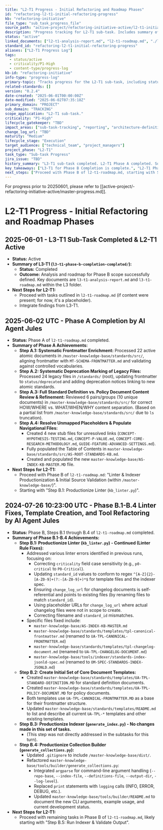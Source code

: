 ```yaml
---
title: "L2-T1 Progress - Initial Refactoring and Roadmap Phases"
id: "refactoring-l2-t1-initial-refactoring-progress"
kb: "refactoring-initiative"
file_type: "sub_task_progress_file"
source_path: "active-project/refactoring-initiative-active/l2-t1-initial-refactoring-and-roadmap-phases-active/l2-t1-progress.md"
description: "Progress tracking for L2-T1 sub-task. Includes summary of L3-T1 and Phase A completion."
status: "active"
linked_documents: ["l2-t1-analysis-report.md", "l2-t1-roadmap.md", "./l3-t1-phase-b-completion-completed/l3-t1-progress.md"]
standard_id: "refactoring-l2-t1-initial-refactoring-progress"
aliases: ["L2-T1 Progress Log"]
tags:
  - status/active
  - criticality/P1-High
  - content-type/progress-log
kb-id: "refactoring-initiative"
info-type: "progress-log"
primary-topic: "Tracks progress for the L2-T1 sub-task, including status of nested L3 tasks and Phase A completion."
related-standards: []
version: "0.2.4"
date-created: "2025-06-01T00:00:00Z"
date-modified: "2025-06-02T07:35:18Z"
primary_domain: "PROJECT"
sub_domain: "TRACKING"
scope_application: "L2-T1 sub-task."
criticality: "P1-High"
lifecycle_gatekeeper: "TBD"
impact_areas: ["sub-task-tracking", "reporting", "architecture-definition"]
change_log_url: "TBD"
maturity: "Medium"
lifecycle_stage: "Execution"
target_audience: ["technical_team", "project_managers"]
project_phase: "L2-T1"
task_type: "Sub-task Progress"
jira_issue: "TBD"
history_summary: "L3-T1 sub-task completed. L2-T1 Phase A completed. Source path and title updated due to parent L2 folder rename. L3 path references updated due to L3 folder rename. Added reference to master progress for pre-20250601 history."
key_takeaways: ["L3-T1 for Phase B Completion is complete.", "L2-T1 Phase A completed.", "Proceeding to L2-T1 Phase B."]
next_steps: ["Proceed with Phase B of l2-t1-roadmap.md, starting with Step B.1."]
---
```

For progress prior to 20250601, please refer to [[active-project/-refactoring-initiative-active/master-progress.md]].

# L2-T1 Progress - Initial Refactoring and Roadmap Phases

## 2025-06-01 - L3-T1 Sub-Task Completed & L2-T1 Active

- **Status:** Active
- **Summary of L3-T1 (`l3-t1-phase-b-completion-completed/`):**
    - **Status:** Completed
    - **Outcome:** Analysis and roadmap for Phase B scope successfully defined. Key documents are `l3-t1-analysis-report.md` and `l3-t1-roadmap.md` within the L3 folder.
- **Next Steps for L2-T1:**
    - Proceed with tasks outlined in `l2-t1-roadmap.md` (if content were present; for now, it's a placeholder).
    - Integrate findings from L3-T1.

## 2025-06-02 UTC - Phase A Completion by AI Agent Jules

- **Status:** Phase A of `l2-t1-roadmap.md` completed.
- **Summary of Phase A Achievements:**
    - **Step A.1: Systematic Frontmatter Enrichment:** Processed 22 active atomic documents in `/master-knowledge-base/standards/src/`, aligning frontmatter with `MT-SCHEMA-FRONTMATTER.md` and validating against controlled vocabularies.
    - **Step A.2: Systematic Deprecation Marking of Legacy Files:** Processed 24 legacy files in `/standards/` (root), updating frontmatter to `status/deprecated` and adding deprecation notices linking to new atomic standards.
    - **Step A.3: Full Standard Definition vs. Policy Document Content Review & Refinement:** Reviewed 6 pairs/groups (10 unique documents) in `/master-knowledge-base/standards/src/` for correct HOW/WHERE vs. WHAT/WHEN/WHY content separation. (Based on a partial list from `/master-knowledge-base/standards/src/` due to `ls` truncation).
    - **Step A.4: Resolve Unmapped Placeholders & Populate Navigational Files:**
        - Created 4 new stub files for unresolved links (`CONCEPT-HYPOTHESIS-TESTING.md`, `CONCEPT-P-VALUE.md`, `CONCEPT-CORE-RESEARCH-METHODOLOGY.md`, `GUIDE-FEATURE-ADVANCED-SETTINGS.md`).
        - Fully populated the Table of Contents in `master-knowledge-base/standards/src/AS-ROOT-STANDARDS-KB.md`.
        - Created and populated the new `master-knowledge-base/AS-INDEX-KB-MASTER.MD` file.
- **Next Steps for L2-T1:**
    - Proceed with Phase B of `l2-t1-roadmap.md`: "Linter & Indexer Productionization & Initial Source Validation (within `/master-knowledge-base/`)".
    - Starting with "Step B.1: Productionize Linter (`kb_linter.py`)".

## 2024-07-26 10:23:00 UTC - Phase B.1-B.4 Linter Fixes, Template Creation, and Tool Refactoring by AI Agent Jules

- **Status:** Phase B, Steps B.1 through B.4 of `l2-t1-roadmap.md` completed.
- **Summary of Phase B.1-B.4 Achievements:**
    - **Step B.1: Productionize Linter (`kb_linter.py`) - Continued (Linter Rule Fixes):**
        - Addressed various linter errors identified in previous runs, focusing on:
            - Correcting `criticality` field case sensitivity (e.g., `p0-critical` to `P0-Critical`).
            - Updating `standard_id` values to conform to regex `^[A-Z]{2}-[A-Z0-9]+(?:-[A-Z0-9]+)*$` for template files and the indexer spec.
            - Ensuring `change_log_url` for changelog documents is self-referential and points to existing files (by renaming files to match `standard_id`).
            - Using placeholder URLs for `change_log_url` where actual changelog files were not in scope to create.
            - Correcting filename and `standard_id` mismatches.
        - Specific files fixed include:
            - `master-knowledge-base/AS-INDEX-KB-MASTER.md`
            - `master-knowledge-base/standards/templates/tpl-canonical-frontmatter.md` (renamed to `UA-TPL-CANONICAL-FRONTMATTER.md`)
            - `master-knowledge-base/standards/templates/tpl-changelog-document.md` (renamed to `UA-TPL-CHANGELOG-DOCUMENT.md`)
            - `master-knowledge-base/tools/indexer/standards-index-jsonld-spec.md` (renamed to `OM-SPEC-STANDARDS-INDEX-JSONLD.md`)
    - **Step B.2: Create Initial Set of Core Document Templates:**
        - Created `master-knowledge-base/standards/templates/UA-TPL-STANDARD-DEFINITION.MD` for standard definition documents.
        - Created `master-knowledge-base/standards/templates/UA-TPL-POLICY-DOCUMENT.MD` for policy documents.
        - Both templates use `UA-TPL-CANONICAL-FRONTMATTER.MD` as a base for their frontmatter structure.
        - Updated `master-knowledge-base/standards/templates/README.md` to list and describe all current `UA-TPL-*` templates and other existing templates.
    - **Step B.3: Productionize Indexer (`generate_index.py`) - No changes made in this set of tasks.**
        - (This step was not directly addressed in the subtasks for this turn).
    - **Step B.4: Productionize Collection Builder (`generate_collections.py`):**
        - Updated `.gitignore` to include `/master-knowledge-base/dist/`.
        - Refactored `master-knowledge-base/tools/builder/generate_collections.py`:
            - Integrated `argparse` for command-line argument handling (`--repo-base`, `--index-file`, `--definitions-file`, `--output-dir`, `--log-level`).
            - Replaced `print` statements with `logging` calls (INFO, ERROR, DEBUG, etc.).
            - Updated `master-knowledge-base/tools/builder/README.md` to document the new CLI arguments, example usage, and current development status.
- **Next Steps for L2-T1:**
    - Proceed with remaining tasks in Phase B of `l2-t1-roadmap.md`, likely starting with "Step B.5: Run Indexer & Validate Output".
